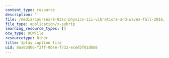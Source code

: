 ```yaml
---
content_type: resource
description: ''
file: /media/courses/8-03sc-physics-iii-vibrations-and-waves-fall-2016/8aa03d06f2ff9b4ef732eced5f01d888_T2n6fVybLcU.srt
file_type: application/x-subrip
learning_resource_types: []
ocw_type: OCWFile
resourcetype: Other
title: 3play caption file
uid: 8aa03d06-f2ff-9b4e-f732-eced5f01d888
---
```

